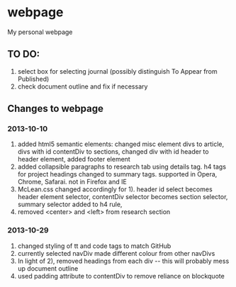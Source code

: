 webpage
=======

My personal webpage

TO DO: 
--------

1) select box for selecting journal (possibly distinguish To Appear from Published)  
2) check document outline and fix if necessary  

Changes to webpage
------------------
### 2013-10-10
1) added html5 semantic elements: changed misc element divs to article, divs with id contentDiv to sections, changed div with id header to header element, added footer element  
2) added collapsible paragraphs to research tab using details tag. h4 tags for project headings changed to summary tags. supported in Opera, Chrome, Safarai. not in Firefox and IE  
3) McLean.css changed accordingly for 1). header id select becomes header element selector, contentDiv selector becomes section selector, summary selector added to h4 rule,   
4) removed \<center\> and \<left\> from research section  
	
### 2013-10-29
1) changed styling of tt and code tags to match GitHub  
2) currently selected navDiv made different colour from other navDivs  
3) In light of 2), removed headings from each div -- this will probably mess up document outline  
3) used padding attribute to contentDiv to remove reliance on blockquote  


